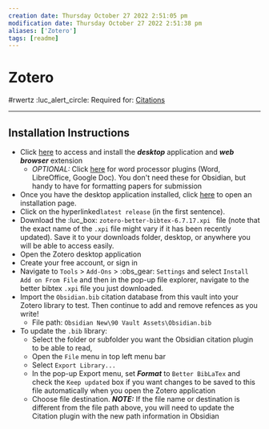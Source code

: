 ```yaml
---
creation date: Thursday October 27 2022 2:51:05 pm
modification date: Thursday October 27 2022 2:51:38 pm
aliases: ['Zotero'] 
tags: [readme] 
---
```


# Zotero
#rwertz :luc_alert_circle: Required for: [Citations](Citations.md) 

---
## Installation Instructions
- Click [here](https://www.zotero.org/download/) to access and install the ***desktop*** application and ***web browser*** extension 
	- *OPTIONAL:* Click [here](https://www.zotero.org/support/word_processor_integration) for word processor plugins (Word, LibreOffice, Google Doc). You don't need these for Obsidian, but handy to have for formatting papers for submission
- Once you have the desktop application installed, click [here](https://retorque.re/zotero-better-bibtex/installation/) to open an installation page. 
- Click on the hyperlinked`latest release` (in the first sentence). 
- Download the :luc_box: `zotero-better-bibtex-6.7.17.xpi ` file (note that the exact name of the `.xpi` file might vary if it has been recently updated). Save it to your downloads folder, desktop, or anywhere you will be able to access easily. 
- Open the Zotero desktop application 
- Create your free account, or sign in
- Navigate to `Tools` > `Add-Ons` > :obs_gear: `Settings` and select `Install Add on From File` and then in the pop-up file explorer, navigate to the better bibtex `.xpi` file you just downloaded. 
- Import the `Obsidian.bib` citation database from this vault into your Zotero library to test. Then continue to add and remove refences as you write!  
	- File path: `Obsidian New\90 Vault Assets\Obsidian.bib`
- To update the `.bib` library: 
	- Select the folder or subfolder you want the Obsidian citation plugin to be able to read, 
	- Open the `File` menu in top left menu bar
	- Select `Export Library...` 
	- In the pop-up Export menu, set ***Format*** to `Better BibLaTex` and check the `Keep updated` box if you want changes to be saved to this file automatically when you open the Zotero application
	- Choose file destination. ***NOTE:*** If the file name or destination is different from the file path above, you will need to update the Citation plugin with the new path information in Obsidian

